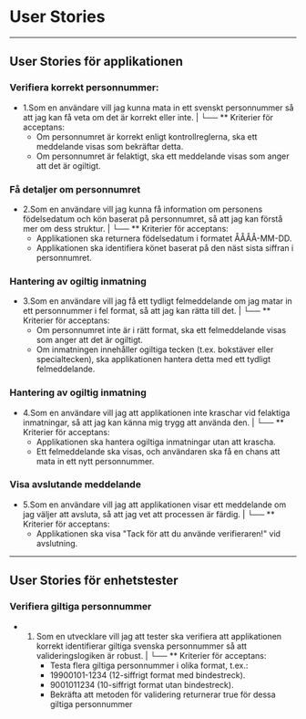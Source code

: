 ﻿
# User Stories

---

## User Stories för applikationen


### Verifiera korrekt personnummer:
* 1.Som en användare vill jag kunna mata in ett svenskt personnummer så att jag kan få veta om det är korrekt eller inte.
|
└── ** Kriterier för acceptans:
	 * Om personnumret är korrekt enligt kontrollreglerna, ska ett meddelande visas som bekräftar detta.
	 * Om personnumret är felaktigt, ska ett meddelande visas som anger att det är ogiltigt.

### Få detaljer om personnumret
* 2.Som en användare vill jag kunna få information om personens födelsedatum och kön baserat på personnumret, så att jag kan förstå mer om dess struktur.
|
└── ** Kriterier för acceptans:
	 * Applikationen ska returnera födelsedatum i formatet ÅÅÅÅ-MM-DD.
	 * Applikationen ska identifiera könet baserat på den näst sista siffran i personnumret.

### Hantering av ogiltig inmatning
* 3.Som en användare vill jag få ett tydligt felmeddelande om jag matar in ett personnummer i fel format, så att jag kan rätta till det.
|
└── ** Kriterier för acceptans:
	 * Om personnumret inte är i rätt format, ska ett felmeddelande visas som anger att det är ogiltigt.
	 * Om inmatningen innehåller ogiltiga tecken (t.ex. bokstäver eller specialtecken), ska applikationen hantera detta med ett tydligt felmeddelande.

### Hantering av ogiltig inmatning
* 4.Som en användare vill jag att applikationen inte kraschar vid felaktiga inmatningar, så att jag kan känna mig trygg att använda den.
|
└── ** Kriterier för acceptans:
	 * Applikationen ska hantera ogiltiga inmatningar utan att krascha.
     * Ett felmeddelande ska visas, och användaren ska få en chans att mata in ett nytt personnummer.

### Visa avslutande meddelande
* 5.Som en användare vill jag att applikationen visar ett meddelande om jag väljer att avsluta, så att jag vet att processen är färdig.
|
└──	** Kriterier för acceptans:
	 * Applikationen ska visa "Tack för att du använde verifieraren!" vid avslutning.


---

## User Stories för enhetstester

### Verifiera giltiga personnummer
* 1. Som en utvecklare vill jag att tester ska verifiera att applikationen korrekt identifierar giltiga svenska personnummer så att valideringslogiken är robust.
|
└── ** Kriterier för acceptans:
	 * Testa flera giltiga personnummer i olika format, t.ex.: 
	 * 19900101-1234 (12-siffrigt format med bindestreck).
	 * 9001011234 (10-siffrigt format utan bindestreck).
	 * Bekräfta att metoden för validering returnerar true för dessa giltiga personnummer